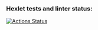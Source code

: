 ### Hexlet tests and linter status:
[![Actions Status](https://github.com/yulhom/python-project-49/actions/workflows/hexlet-check.yml/badge.svg)](https://github.com/yulhom/python-project-49/actions)